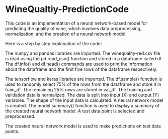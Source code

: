 # WineQualtiy-PredictionCode
This code is an implementation of a neural network-based model for predicting the quality of wine, which involves data preprocessing, normalization, and the creation of a neural network model.

Here is a step by step explanation of the code:

The numpy and pandas libraries are imported.
The winequality-red.csv file is read using the pd.read_csv() function and stored in a dataframe called df. The df.info() and df.head() commands are used to print the information about the dataframe and the first five rows of the dataframe respectively.

The tensorflow and keras libraries are imported.
The df.sample() function is used to randomly select 75% of the rows from the dataframe and store it in train_df. The remaining 25% rows are stored in val_df.
The training and validation data is normalized.
The data is split into input (X) and output (Y) variables.
The shape of the input data is calculated.
A neural network model is created.
The model.summary() function is used to display a summary of the created neural network model.
A test data point is selected and preprocessed.

The created neural network model is used to make predictions on test data points.
